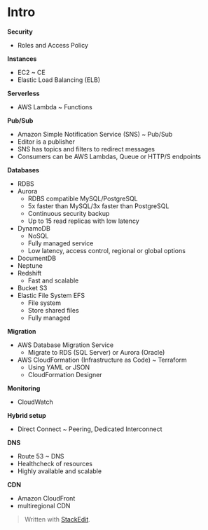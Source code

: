 
# Intro

**Security**
- Roles and Access Policy

**Instances**
- EC2 ~ CE
- Elastic Load Balancing (ELB)

**Serverless**
- AWS Lambda ~ Functions

**Pub/Sub**
- Amazon Simple Notification Service (SNS) ~ Pub/Sub
- Editor is a publisher
- SNS has topics and filters to redirect messages
- Consumers can be AWS Lambdas, Queue or HTTP/S endpoints

**Databases**
- RDBS 
- Aurora
	- RDBS compatible MySQL/PostgreSQL
	- 5x faster than MySQL/3x faster than PostgreSQL
	- Continuous security backup
	- Up to 15 read replicas with low latency
- DynamoDB
	- NoSQL
	- Fully managed service
	- Low latency, access control, regional or global options
- DocumentDB
- Neptune
- Redshift 
	- Fast and scalable
- Bucket S3
- Elastic File System EFS
	- File system 
	- Store shared files
	- Fully managed

**Migration**
- AWS Database Migration Service
	- Migrate to RDS (SQL Server) or Aurora (Oracle)
- AWS CloudFormation (Infrastructure as Code) ~ Terraform
	- Using YAML or JSON
	- CloudFormation Designer

**Monitoring**
- CloudWatch

**Hybrid setup**
- Direct Connect ~ Peering, Dedicated Interconnect

**DNS**
- Route 53 ~ DNS
- Healthcheck of resources
- Highly available and scalable

**CDN**
- Amazon CloudFront
- multiregional CDN
> Written with [StackEdit](https://stackedit.io/).
<!--stackedit_data:
eyJoaXN0b3J5IjpbLTE4MDQ2NTEzMDYsNDMzNTcxNzUwLC0zNT
czMTYxMzAsLTQwMjE4NjE5NV19
-->